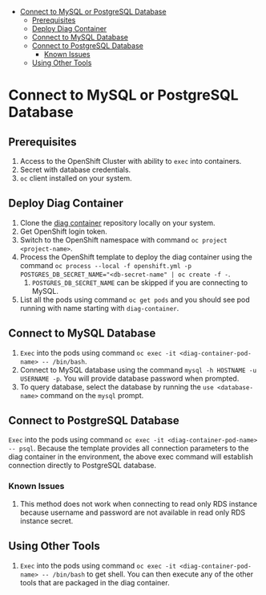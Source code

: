 - [Connect to MySQL or PostgreSQL Database](#connect-to-mysql-or-postgresql-database)
  - [Prerequisites](#prerequisites)
  - [Deploy Diag Container](#deploy-diag-container)
  - [Connect to MySQL Database](#connect-to-mysql-database)
  - [Connect to PostgreSQL Database](#connect-to-postgresql-database)
    - [Known Issues](#known-issues)
  - [Using Other Tools](#using-other-tools)

# Connect to MySQL or PostgreSQL Database

## Prerequisites

1. Access to the OpenShift Cluster with ability to `exec` into containers.
2. Secret with database credentials.
3. `oc` client installed on your system.

## Deploy Diag Container

1. Clone the [diag container](https://github.com/app-sre/diag-container) repository locally on your system.
2. Get OpenShift login token.
3. Switch to the OpenShift namespace with command `oc project <project-name>`.
4. Process the OpenShift template to deploy the diag container using the command `oc process --local -f openshift.yml -p POSTGRES_DB_SECRET_NAME="<db-secret-name" | oc create -f -`.
   1. `POSTGRES_DB_SECRET_NAME` can be skipped if you are connecting to MySQL.
5. List all the pods using command `oc get pods` and you should see pod running with name starting with `diag-container`.

## Connect to MySQL Database

1. `Exec` into the pods using command `oc exec -it <diag-container-pod-name> -- /bin/bash`.
2. Connect to MySQL database using the command `mysql -h HOSTNAME -u USERNAME -p`. You will provide database password when prompted.
3. To query database, select the database by running the `use <database-name>` command on the `mysql` prompt.

## Connect to PostgreSQL Database

`Exec` into the pods using command `oc exec -it <diag-container-pod-name> -- psql`. Because the template provides all connection parameters to the diag container in the environment, the above exec command will establish connection directly to PostgreSQL database.

### Known Issues

1. This method does not work when connecting to read only RDS instance because username and password are not available in read only RDS instance secret.

## Using Other Tools

1. `Exec` into the pods using command `oc exec -it <diag-container-pod-name> -- /bin/bash` to get shell. You can then execute any of the other tools that are packaged in the diag container.
